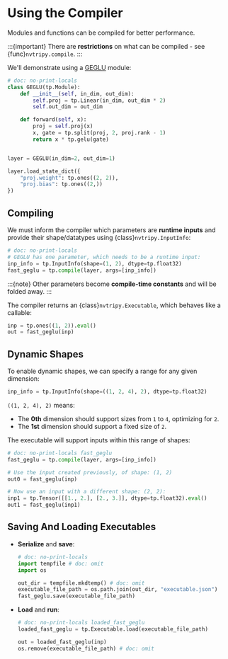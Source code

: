 # Using the Compiler

Modules and functions can be compiled for better performance.

:::{important}
There are **restrictions** on what can be compiled - see {func}`nvtripy.compile`.
:::

We'll demonstrate using a [GEGLU](https://arxiv.org/abs/2002.05202v1) module:

```py
# doc: no-print-locals
class GEGLU(tp.Module):
    def __init__(self, in_dim, out_dim):
        self.proj = tp.Linear(in_dim, out_dim * 2)
        self.out_dim = out_dim

    def forward(self, x):
        proj = self.proj(x)
        x, gate = tp.split(proj, 2, proj.rank - 1)
        return x * tp.gelu(gate)


layer = GEGLU(in_dim=2, out_dim=1)

layer.load_state_dict({
    "proj.weight": tp.ones((2, 2)),
    "proj.bias": tp.ones((2,))
})
```

## Compiling

We must inform the compiler which parameters are **runtime inputs**
and provide their shape/datatypes using {class}`nvtripy.InputInfo`:

```py
# doc: no-print-locals
# GEGLU has one parameter, which needs to be a runtime input:
inp_info = tp.InputInfo(shape=(1, 2), dtype=tp.float32)
fast_geglu = tp.compile(layer, args=[inp_info])
```

:::{note}
Other parameters become **compile-time constants** and will be folded away.
:::

The compiler returns an {class}`nvtripy.Executable`, which behaves like a callable:

```py
inp = tp.ones((1, 2)).eval()
out = fast_geglu(inp)
```

## Dynamic Shapes

To enable dynamic shapes, we can specify a range for any given dimension:

```py
inp_info = tp.InputInfo(shape=((1, 2, 4), 2), dtype=tp.float32)
```

`((1, 2, 4), 2)` means:

- The **0th** dimension should support sizes from `1` to `4`, optimizing for `2`.
- The **1st** dimension should support a fixed size of `2`.

The executable will support inputs within this range of shapes:
```py
# doc: no-print-locals fast_geglu
fast_geglu = tp.compile(layer, args=[inp_info])

# Use the input created previously, of shape: (1, 2)
out0 = fast_geglu(inp)

# Now use an input with a different shape: (2, 2):
inp1 = tp.Tensor([[1., 2.], [2., 3.]], dtype=tp.float32).eval()
out1 = fast_geglu(inp1)
```


## Saving And Loading Executables

- **Serialize** and **save**:

    ```py
    # doc: no-print-locals
    import tempfile # doc: omit
    import os

    out_dir = tempfile.mkdtemp() # doc: omit
    executable_file_path = os.path.join(out_dir, "executable.json")
    fast_geglu.save(executable_file_path)
    ```

- **Load** and **run**:

    ```py
    # doc: no-print-locals loaded_fast_geglu
    loaded_fast_geglu = tp.Executable.load(executable_file_path)

    out = loaded_fast_geglu(inp)
    os.remove(executable_file_path) # doc: omit
    ```
